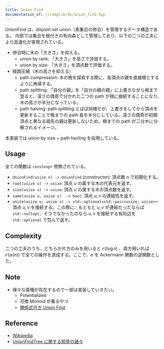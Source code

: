 ```yaml
---
title: Union Find
documentation_of: //complib/ds/union_find.hpp
---
```


UnionFind は、disjoint set union（素集合の併合）を管理するデータ構造である。
内部では集合を根付きの有向森として管理しており、以下の二つの工夫により高速化が実現されている。

- 併合時に木の「大きさ」を抑える。
  - union by rank: 「大きさ」を高さで評価する。
  - union by size: 「大きさ」を頂点数で評価する。
- 経路圧縮（木の高さを抑える）
  - path compression: 木の根を探索する際に、各頂点の親を直接根とするように再帰する。
  - path splitting: 「自分の親」を「自分の親の親」に上書きながら根まで登ると、深さの偶奇で分かれた二つの path が根に接続することになり、木の高さが半分になっている。
  - path halving: path splitting とほぼ同様だが、上書きをしてから頂点を更新することで根までの path 長を半分にしている。深さの偶奇が初期頂点と異なる祖先の親は更新しないため、根までの path が二分木に分解されるイメージ。

本実装では union by size + path havling を採用している。

## Usage
全ての関数は `constexpr` 修飾されている。
- `UnionFind(usize n) -> UnionFind` (constructor): 頂点数 $n$ で初期化する。
- `root(usize u) -> usize`: 頂点 $u$ の属する木の代表元を返す。
- `size(usize u) -> usize`: 頂点 $u$ の属する木の頂点数を返す。
- `same(usize u, usize v)  -> bool`: 頂点 $u, v$ の連結性を返す。
- `unite(usize u, usize v) -> std::optional<std::pair<usize, usize>>`: 頂点 $u, v$ を接続する。この際に、もともと $u, v$ が連結だったならば `std::nullopt`、そうでなかったのなら $u, v$ を接続する有向辺を `std::optional` で包んで返す。

## Complexity
二つの工夫のうち、どちらか片方のみを用いると $\mathcal{O}(\log n)$ 、両方用いれば $\mathcal{O}(\alpha (n))$ で全ての操作を達成する。ここで、$\alpha$ を Ackermann 関数の逆関数とした。

## Note
- 様々な亜種が存在するので一部は実装していきたい。
  - Potentialized
  - 可換 Monoid が乗るやつ
  - [関係式付き Union Find](https://qiita.com/Kiri8128/items/ae19133ee6921cb18dec)

## Reference
- [Wikipedia](https://en.wikipedia.org/wiki/Disjoint-set_data_structure)
- [UnionFindTree に関する知見の諸々](https://noshi91.hatenablog.com/entry/2018/05/30/191943)
